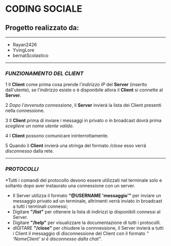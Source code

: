 # CODING SOCIALE

## Progetto realizzato da:
---
- Rayan2426
- YvingLore
- bernatScolastico

---
 ### *FUNZIONAMENTO DEL CLIENT*

1 Il **Client** come prima cosa prende l'*indirizzo IP* del **Server** (inserito dall'utente), se l'indirizzo esiste o è disponibile allora il **Client** si connette al **Server**.

2 *Dopo l'avvenuta connessione*, il **Server** invierà la lista dei Client presenti nella connessione.

3 Il **Client** prima di inviare i messaggi in privato o in broadcast dovrà prima *scegliere un nome utente valido*.

4 I **Client** possono comunicare ininterrottamente.

5 Quando il **Client** invierà una stringa del formato */close* esso verrà *disconnesso* dalla rete.

----
### *PROTOCOLLI*
*Tutti i comandi del protocollo devono essere utilizzati nel terminale solo e soltanto dopo aver instaurato una connessione con un server.

- Il Server utilizza il formato **“@USERNAME 'messaggio'”** per inviare un messaggio privato ad un terminale, altrimenti verrà inviato in broadcast a tutti i terminali connessi;
- Digitare **"/list"** per ottenere la lista di indirizzi ip disponibili connessi al Server.
- Digitare **"/help"** per visualizzare la documentazione di tutti i protocolli.
- dIGITARE **"/close"** per chiudere la connnessione, il Server invierà a tutti i Client il messaggio di disconnessione del Client con il formato *" 'NomeClient' si è disconnesso dalla chat"*. 


